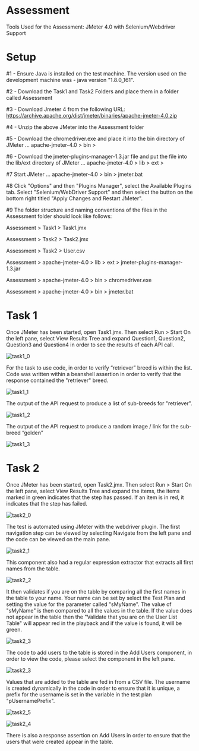 # Assessment
Tools Used for the Assessment: JMeter 4.0 with Selenium/Webdriver Support

# Setup
#1 - Ensure Java is installed on the test machine. The version used on the development machine was - java version "1.8.0_161".

#2 - Download the Task1 and Task2 Folders and place them in a folder called Assessment

#3 - Download Jmeter 4 from the following URL: https://archive.apache.org/dist/jmeter/binaries/apache-jmeter-4.0.zip

#4 - Unzip the above JMeter into the Assessment folder

#5 - Download the chromedriver.exe and place it into the bin directory of JMeter ... apache-jmeter-4.0 > bin >

#6 - Download the jmeter-plugins-manager-1.3.jar file and put the file into the lib/ext directory of JMeter ... apache-jmeter-4.0 > lib > ext >

#7 Start JMeter ... apache-jmeter-4.0 > bin > jmeter.bat

#8 Click "Options" and then "Plugins Manager", select the Available Plugins tab. Select "Selenium/WebDriver Support" and then select the button on the bottom right titled "Apply Changes and Restart JMeter".

#9 The folder structure and naming conventions of the files in the Assessment folder should look like follows:

Assessment > Task1 > Task1.jmx

Assessment > Task2 > Task2.jmx

Assessment > Task2 > User.csv

Assessment > apache-jmeter-4.0 > lib > ext > jmeter-plugins-manager-1.3.jar

Assessment > apache-jmeter-4.0 > bin > chromedriver.exe

Assessment > apache-jmeter-4.0 > bin > jmeter.bat



# Task 1

Once JMeter has been started, open Task1.jmx.
Then select Run > Start
On the left pane, select View Results Tree and expand Question1, Question2, Question3 and Question4 in order to see the results of each API call.

![task1_0](https://user-images.githubusercontent.com/16992657/50120021-f5776480-025c-11e9-99b0-24e9fd9147da.JPG)

For the task to use code, in order to verify “retriever” breed is within the list.
Code was written within a beanshell assertion in order to verify that the response contained the "retriever" breed.

![task1_1](https://user-images.githubusercontent.com/16992657/50120022-f5776480-025c-11e9-8314-d9999dc5b786.JPG)

The output of the API request to produce a list of sub-breeds for "retriever".

![task1_2](https://user-images.githubusercontent.com/16992657/50120023-f5776480-025c-11e9-9a5e-efdcba5b9abb.JPG)

The output of the API request to produce a random image / link for the sub-breed “golden”

![task1_3](https://user-images.githubusercontent.com/16992657/50120019-f4dece00-025c-11e9-807e-d5ad0420c8c6.JPG)




# Task 2

Once JMeter has been started, open Task2.jmx.
Then select Run > Start
On the left pane, select View Results Tree and expand the items, the items marked in green indicates that the step has passed.
If an item is in red, it indicates that the step has failed.

![task2_0](https://user-images.githubusercontent.com/16992657/50118634-ff976400-0258-11e9-89af-7c590bd47a0a.JPG)

The test is automated using JMeter with the webdriver plugin. The first navigation step can be viewed by selecting Navigate from the left pane and the code can be viewed on the main pane.

![task2_1](https://user-images.githubusercontent.com/16992657/50118753-6452be80-0259-11e9-9ae3-5461cf2117e6.JPG)

This component also had a regular expression extractor that extracts all first names from the table.

![task2_2](https://user-images.githubusercontent.com/16992657/50118754-64eb5500-0259-11e9-9f8c-eab0ef98ef54.JPG)

It then validates if you are on the table by comparing all the first names in the table to your name.
Your name can be set by select the Test Plan and setting the value for the parameter called "sMyName".
The value of "sMyName" is then compared to all the values in the table. If the value does not appear in the table then the "Validate that you are on the User List Table" will appear red in the playback and if the value is found, it will be green.

![task2_3](https://user-images.githubusercontent.com/16992657/50118757-6583eb80-0259-11e9-98ee-d06d76519ead.JPG)

The code to add users to the table is stored in the Add Users component, in order to view the code, please select the component in the left pane.

![task2_3](https://user-images.githubusercontent.com/16992657/50118757-6583eb80-0259-11e9-98ee-d06d76519ead.JPG)

Values that are added to the table are fed in from a CSV file. The username is created dynamically in the code in order to ensure that it is unique, a prefix for the username is set in the variable in the test plan "pUsernamePrefix".

![task2_5](https://user-images.githubusercontent.com/16992657/50118760-661c8200-0259-11e9-90d8-cdeb2a9cca49.JPG)

![task2_4](https://user-images.githubusercontent.com/16992657/50118759-6583eb80-0259-11e9-977e-d6509d633535.JPG)

There is also a response assertion on Add Users in order to ensure that the users that were created appear in the table.







